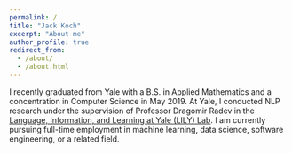 ```yaml
---
permalink: /
title: "Jack Koch"
excerpt: "About me"
author_profile: true
redirect_from:
  - /about/
  - /about.html
---
```


I recently graduated from Yale with a B.S. in Applied Mathematics and a concentration in Computer Science in May 2019. At Yale, I conducted NLP research under the supervision of Professor Dragomir Radev in the [Language, Information, and Learning at Yale (LILY) Lab](https://yale-lily.github.io/). I am currently pursuing full-time employment in machine learning, data science, software engineering, or a related field.
